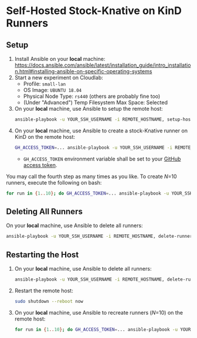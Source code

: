 # Self-Hosted Stock-Knative on KinD Runners

## Setup
1. Install Ansible on your **local** machine: \
   https://docs.ansible.com/ansible/latest/installation_guide/intro_installation.html#installing-ansible-on-specific-operating-systems
2. Start a new experiment on Cloudlab:
    - Profile: `small-lan`
    - OS Image: `UBUNTU 18.04`
    - Physical Node Type: `rs440` (others are probably fine too)
    - (Under "Advanced") Temp Filesystem Max Space: Selected
3. On your **local** machine, use Ansible to setup the remote host:
   ```bash
   ansible-playbook -u YOUR_SSH_USERNAME -i REMOTE_HOSTNAME, setup-host.yaml
   ```
4. On your **local** machine, use Ansible to create a stock-Knative runner on KinD on the remote host:
   ```bash
   GH_ACCESS_TOKEN=... ansible-playbook -u YOUR_SSH_USERNAME -i REMOTE_HOSTNAME, create-runner.yaml
   ```
   - `GH_ACCESS_TOKEN` environment variable shall be set to your [GitHub access token](https://docs.github.com/en/github/authenticating-to-github/keeping-your-account-and-data-secure/creating-a-personal-access-token).

You may call the fourth step as many times as you like. To create _N_=10 runners, execute the following on bash:
```bash
for run in {1..10}; do GH_ACCESS_TOKEN=... ansible-playbook -u YOUR_SSH_USERNAME -i REMOTE_HOSTNAME, create-runner.yaml; done
```

## Deleting All Runners
On your **local** machine, use Ansible to delete all runners:
```bash
ansible-playbook -u YOUR_SSH_USERNAME -i REMOTE_HOSTNAME, delete-runners.yaml
```

## Restarting the Host
1. On your **local** machine, use Ansible to delete all runners:
   ```bash
   ansible-playbook -u YOUR_SSH_USERNAME -i REMOTE_HOSTNAME, delete-runners.yaml
   ```
2. Restart the remote host:
   ```bash
   sudo shutdown --reboot now
   ```
3. On your **local** machine, use Ansible to recreate runners (_N_=10) on the remote host:
   ```bash
   for run in {1..10}; do GH_ACCESS_TOKEN=... ansible-playbook -u YOUR_SSH_USERNAME -i REMOTE_HOSTNAME, create-runner.yaml; done
   ```